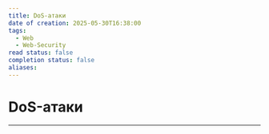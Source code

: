 ```yaml
---
title: DoS-атаки
date of creation: 2025-05-30T16:38:00
tags:
  - Web
  - Web-Security
read status: false
completion status: false
aliases:
---
```

# DoS-атаки
---
